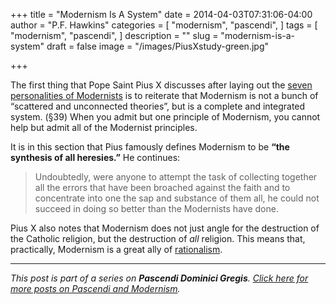 +++
title = "Modernism Is A System"
date = 2014-04-03T07:31:06-04:00
author = "P.F. Hawkins"
categories = [
  "modernism",
  "pascendi",
]
tags = [
  "modernism",
  "pascendi",
]
description = ""
slug = "modernism-is-a-system"
draft = false
image = "/images/PiusXstudy-green.jpg"

+++

The first thing that Pope Saint Pius X discusses after laying out the [seven personalities of Modernists](http://theoldevangelization.com/the-seven-personalities-of-modernists/) is to reiterate that Modernism is not a bunch of “scattered and unconnected theories”, but is a complete and integrated system. (§39) When you admit but one principle of Modernism, you cannot help but admit all of the Modernist principles.

It is in this section that Pius famously defines Modernism to be **“the synthesis of all heresies.”** He continues:

> Undoubtedly, were anyone to attempt the task of collecting together all the errors that have been broached against the faith and to concentrate into one the sap and substance of them all, he could not succeed in doing so better than the Modernists have done.

Pius X also notes that Modernism does not just angle for the destruction of the Catholic religion, but the destruction of *all* religion. This means that, practically, Modernism is a great ally of [rationalism](http://www.newadvent.org/cathen/12652a.htm).

*** 

*This post is part of a series on **Pascendi Dominici Gregis**. [Click here for more posts on Pascendi and Modernism](http://theoldevangelization.com/pascendi-series/).*

